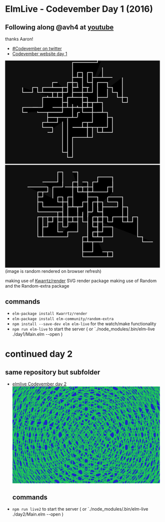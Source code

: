 # ElmLive - Codevember Day 1 (2016)

## Following along @avh4 at [youtube](https://www.youtube.com/watch?v=Z0yKvWqkqyE)

thanks Aaron!

- [#Codevember on twitter](https://twitter.com/codevember_)
- [Codevember website day 1](http://codevember.xyz/day/1)

![first random pattern created](day1/first-random-pattern.jpg) ![another one](day1/anothert-random-pattern.jpg) (image is random rendered on browser refresh)

making use of [Kwarrtz/render](http://package.elm-lang.org/packages/Kwarrtz/render/latest) SVG render package making use of Random and the Random-extra package

## commands

- `elm-package install Kwarrtz/render`
- `elm-package install elm-community/random-extra`
- `npm install --save-dev elm elm-live` for the watch/make functionality
- `npm run elm-live` to start the server ( or `./node_modules/.bin/elm-live ./day1/Main.elm --open )

# continued day 2

## same repository but subfolder

- [elmlive Codevember day 2](https://www.youtube.com/watch?v=OBYVWaAIosM) ![animated](day2/animated.gif)

  ## commands

- `npm run live2` to start the server ( or `./node_modules/.bin/elm-live ./day2/Main.elm --open )
